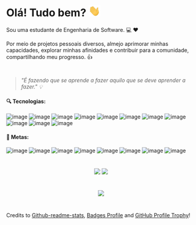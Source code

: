 # Olá! Tudo bem? <img src="https://github.com/reglabel/reglabel/blob/main/images/Hi.gif" height="30px"></h2> 
Sou uma estudante de Engenharia de Software. :computer: :heart:

Por meio de projetos pessoais diversos, almejo aprimorar minhas capacidades, explorar minhas afinidades e contribuir para a comunidade, compartilhando meu progresso. :thumbsup:

#

<!--![](https://komarev.com/ghpvc/?username=reglabel&color=e6a267&style=flat-square&label=VISITANTES)-->
> _"É fazendo que se aprende a fazer aquilo que se deve aprender a fazer." :bulb:_

#### :mag: Tecnologias:
![image](https://img.shields.io/badge/next.js-000000?style=for-the-badge&logo=nextdotjs&logoColor=white) ![image](https://img.shields.io/badge/React-20232A?style=for-the-badge&logo=react&logoColor=61DAFB) ![image](https://img.shields.io/badge/Tailwind_CSS-38B2AC?style=for-the-badge&logo=tailwind-css&logoColor=white) ![image](https://img.shields.io/badge/Chakra--UI-319795?style=for-the-badge&logo=chakra-ui&logoColor=white) ![image](https://img.shields.io/badge/Figma-F24E1E?style=for-the-badge&logo=figma&logoColor=white) ![image](https://img.shields.io/badge/Canva-%2300C4CC.svg?&style=for-the-badge&logo=Canva&logoColor=white) ![image](https://img.shields.io/badge/Java-ED8B00?style=for-the-badge&logo=java&logoColor=white)  ![image](https://img.shields.io/badge/Python-3776AB?style=for-the-badge&logo=python&logoColor=white) ![image](https://img.shields.io/badge/HTML5-E34F26?style=for-the-badge&logo=html5&logoColor=white) ![image](https://img.shields.io/badge/CSS3-1572B6?style=for-the-badge&logo=css3&logoColor=white)  ![image](https://img.shields.io/badge/JavaScript-F7DF1E?style=for-the-badge&logo=javascript&logoColor=black)

#### :rocket: Metas:
![image](https://img.shields.io/badge/GitKraken-179287?style=for-the-badge&logo=GitKraken&logoColor=white) ![image](https://img.shields.io/badge/Swagger-85EA2D?style=for-the-badge&logo=Swagger&logoColor=white) ![image](https://img.shields.io/badge/blender-%23F5792A.svg?style=for-the-badge&logo=blender&logoColor=white) ![image](https://img.shields.io/badge/Docker-2CA5E0?style=for-the-badge&logo=docker&logoColor=white) ![image](https://img.shields.io/badge/Unity-100000?style=for-the-badge&logo=unity&logoColor=white) ![image](https://img.shields.io/badge/C%23-239120?style=for-the-badge&logo=c-sharp&logoColor=white) ![image](https://img.shields.io/badge/C%2B%2B-00599C?style=for-the-badge&logo=c%2B%2B&logoColor=white) ![image](https://img.shields.io/badge/.NET-512BD4?style=for-the-badge&logo=dotnet&logoColor=white)

<!--[![GitHub Streak](http://github-readme-streak-stats.herokuapp.com?user=reglabel&theme=material-palenight&hide_border=false)](https://git.io/streak-stats)-->

#

<div align="center">
    <img height="160em" max-width="100em" src="https://github-readme-stats.vercel.app/api?username=reglabel&count_private=true&show_icons=true&theme=algolia"/>
    <img height="160em" max-width="100em" src="https://github-readme-stats.vercel.app/api/top-langs/?username=reglabel&layout=compact&theme=algolia&hide=jupyter%20notebook"/>
</div>

#

<div align="center">
    <img src="https://github-profile-trophy.vercel.app/?username=reglabel&theme=algolia&column=-1&margin-w=15&no-frame=true&no-bg=true&rank=-C")](https://github.com/reglabel/github-profile-trophy"/>
</div>

#

Credits to [Github-readme-stats](https://github.com/murilothink/github-readme-stats), [Badges Profile](https://github.com/alexandresanlim/Badges4-README.md-Profile#-skills-) and [GitHub Profile Trophy](https://github.com/ryo-ma/github-profile-trophy)!
